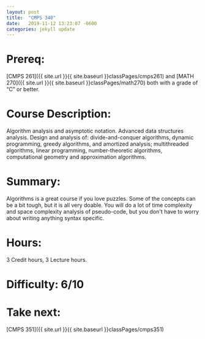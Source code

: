 ```yaml
---
layout: post
title:  "CMPS 340"
date:   2019-11-12 13:23:07 -0600
categories: jekyll update
---
```

# Prereq:  
[CMPS 261]({{ site.url }}{{ site.baseurl }}classPages/cmps261) and [MATH 270]({{ site.url }}{{ site.baseurl }}classPages/math270) both with a grade of “C” or better.  
  
# Course Description:  
Algorithm analysis and asymptotic notation. Advanced data structures analysis. Design and analysis of: divide-and-conquer algorithms, dynamic programming, greedy algorithms, and amortized analysis; multithreaded algorithms, linear programming, number-theoretic algorithms, computational geometry and approximation algorithms.  
  
# Summary:  
Algorithms is a great course if you love puzzles. Some of the concepts can be a bit tough, but it is all very doable. You will do a lot of time complexity and space complexity analysis of pseudo-code, but you don't have to worry about writing anything syntax specific.  
  
# Hours:  
3 Credit hours, 3 Lecture hours.  
  
# Difficulty:  6/10  
  
# Take next: 
[CMPS 351]({{ site.url }}{{ site.baseurl }}classPages/cmps351)